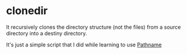 # clonedir

It recursively clones the directory structure (not the files) from a source directory into a destiny directory.

It's just a simple script that I did while learning to use [Pathname](http://ruby-doc.org/stdlib-2.2.0/libdoc/pathname/rdoc/Pathname.html)